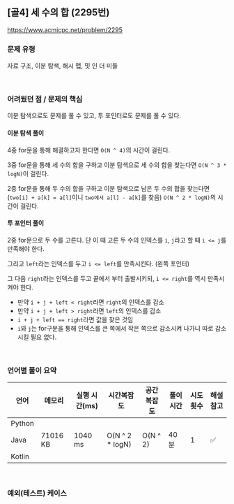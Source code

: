 ## [골4] 세 수의 합 (2295번)

https://www.acmicpc.net/problem/2295

### 문제 유형

자료 구조, 이분 탐색, 해시 맵, 밋 인 더 미들

<br>

### 어려웠던 점 / 문제의 핵심

이분 탐색으로도 문제를 풀 수 있고, 투 포인터로도 문제를 풀 수 있다.

#### 이분 탐색 풀이

4중 for문을 통해 해결하고자 한다면 `O(N ^ 4)`의 시간이 걸린다.

3중 for문을 통해 세 수의 합을 구하고 이분 탐색으로 세 수의 합을 찾는다면 `O(N ^ 3 * logN)`이 걸린다.

2중 for문을 통해 두 수의 합을 구하고 이분 탐색으로 남은 두 수의 합을 찾는다면(`two[i] + a[k] = a[l]`이니 `two에서 a[l] - a[k]`를 찾음) `O(N ^ 2 * logN)`의 시간이 걸린다.

#### 투 포인터 풀이

2중 for문으로 두 수를 고른다. 단 이 때 고른 두 수의 인덱스를 `i`, `j`라고 할 때 `i <= j`를 만족해야 한다.

그리고 `left`라는 인덱스를 두고 `i <= left`를 만족시킨다. (왼쪽 포인터)

그 다음 `right`라는 인덱스를 두고 끝에서 부터 출발시키되, `i <= right`를 역시 만족시켜야 한다.

- 만약 `i + j + left < right`라면 `right`의 인덱스를 감소
- 만약 `i + j + left > right`라면 `left`의 인덱스를 감소
- `i + j + left == right`라면 값을 찾은 것임
- `i`와 `j`는 for구문을 통해 인덱스를 큰 쪽에서 작은 쪽으로 감소시켜 나가니 따로 감소시킬 필요 없다.

<br>

### 언어별 풀이 요약

| 언어   | 메모리   | 실행 시간(ms) | 시간복잡도      | 공간복잡도 | 풀이 시간 | 시도 횟수 | 해설 참고          |
| ------ | -------- | ------------- | --------------- | ---------- | --------- | --------- | ------------------ |
| Python |          |               |                 |            |           |           |                    |
| Java   | 71016 KB | 1040 ms       | O(N ^ 2 * logN) | O(N ^ 2)   | 40분      | 1         | :white_check_mark: |
| Kotlin |          |               |                 |            |           |           |                    |

<br>

### 예외(테스트) 케이스

```
```

